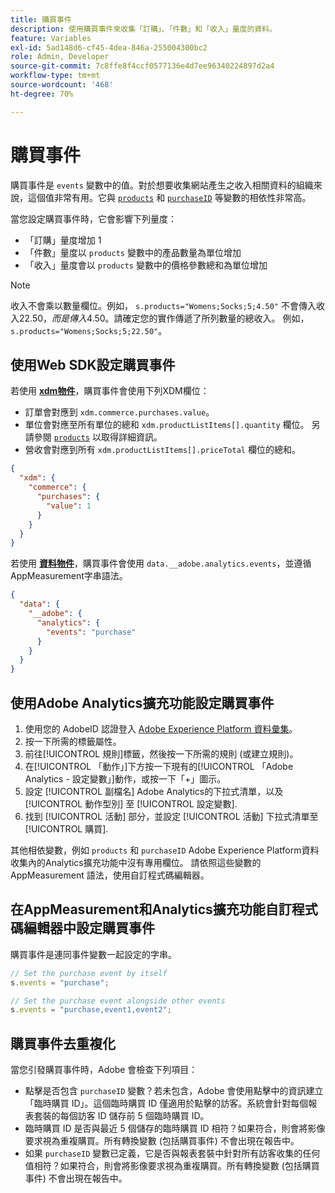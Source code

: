 ```yaml
---
title: 購買事件
description: 使用購買事件來收集「訂購」、「件數」和「收入」量度的資料。
feature: Variables
exl-id: 5ad148d6-cf45-4dea-846a-255004300bc2
role: Admin, Developer
source-git-commit: 7c8ffe8f4ccf0577136e4d7ee96340224897d2a4
workflow-type: tm+mt
source-wordcount: '468'
ht-degree: 70%

---
```


# 購買事件

購買事件是 `events` 變數中的值。對於想要收集網站產生之收入相關資料的組織來說，這個值非常有用。它與 [`products`](../products.md) 和 [`purchaseID`](../purchaseid.md) 等變數的相依性非常高。

當您設定購買事件時，它會影響下列量度：

* 「訂購」量度增加 1
* 「件數」量度以 `products` 變數中的產品數量為單位增加
* 「收入」量度會以 `products` 變數中的價格參數總和為單位增加

>[!NOTE]
>
>收入不會乘以數量欄位。例如， `s.products="Womens;Socks;5;4.50"` 不會傳入收入$22.50，而是傳入$4.50。請確定您的實作傳遞了所列數量的總收入。 例如，`s.products="Womens;Socks;5;22.50"`。

## 使用Web SDK設定購買事件

若使用 [**xdm物件**](/help/implement/aep-edge/xdm-var-mapping.md)，購買事件會使用下列XDM欄位：

* 訂單會對應到 `xdm.commerce.purchases.value`。
* 單位會對應至所有單位的總和 `xdm.productListItems[].quantity` 欄位。 另請參閱 [`products`](../products.md) 以取得詳細資訊。
* 營收會對應到所有 `xdm.productListItems[].priceTotal` 欄位的總和。

```json
{
  "xdm": {
    "commerce": {
      "purchases": {
        "value": 1
      }
    }
  }
}
```

若使用 [**資料物件**](/help/implement/aep-edge/data-var-mapping.md)，購買事件會使用 `data.__adobe.analytics.events`，並遵循AppMeasurement字串語法。

```json
{
  "data": {
    "__adobe": {
      "analytics": {
        "events": "purchase"
      }
    }
  }
}
```

## 使用Adobe Analytics擴充功能設定購買事件

1. 使用您的 AdobeID 認證登入 [Adobe Experience Platform 資料彙集](https://experience.adobe.com/data-collection)。
2. 按一下所需的標籤屬性。
3. 前往[!UICONTROL 規則]標籤，然後按一下所需的規則 (或建立規則)。
4. 在[!UICONTROL 「動作」]下方按一下現有的[!UICONTROL 「Adobe Analytics - 設定變數」]動作，或按一下「+」圖示。
5. 設定 [!UICONTROL 副檔名] Adobe Analytics的下拉式清單，以及 [!UICONTROL 動作型別] 至 [!UICONTROL 設定變數].
6. 找到 [!UICONTROL 活動] 部分，並設定 [!UICONTROL 活動] 下拉式清單至 [!UICONTROL 購買].

其他相依變數，例如 `products` 和 `purchaseID` Adobe Experience Platform資料收集內的Analytics擴充功能中沒有專用欄位。 請依照這些變數的 AppMeasurement 語法，使用自訂程式碼編輯器。

## 在AppMeasurement和Analytics擴充功能自訂程式碼編輯器中設定購買事件

購買事件是連同事件變數一起設定的字串。

```js
// Set the purchase event by itself
s.events = "purchase";

// Set the purchase event alongside other events
s.events = "purchase,event1,event2";
```

## 購買事件去重複化

當您引發購買事件時，Adobe 會檢查下列項目：

* 點擊是否包含 `purchaseID` 變數？若未包含，Adobe 會使用點擊中的資訊建立「臨時購買 ID」。這個臨時購買 ID 僅適用於點擊的訪客。系統會針對每個報表套裝的每個訪客 ID 儲存前 5 個臨時購買 ID。
* 臨時購買 ID 是否與最近 5 個儲存的臨時購買 ID 相符？如果符合，則會將影像要求視為重複購買。所有轉換變數 (包括購買事件) 不會出現在報告中。
* 如果 `purchaseID` 變數已定義，它是否與報表套裝中針對所有訪客收集的任何值相符？如果符合，則會將影像要求視為重複購買。所有轉換變數 (包括購買事件) 不會出現在報告中。
